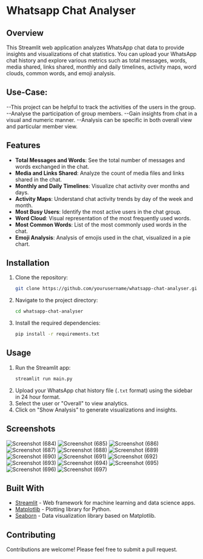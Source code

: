 
# Whatsapp Chat Analyser
## Overview
This Streamlit web application analyzes WhatsApp chat data to provide insights and visualizations of chat statistics. You can upload your WhatsApp chat history and explore various metrics such as total messages, words, media shared, links shared, monthly and daily timelines, activity maps, word clouds, common words, and emoji analysis.

## Use-Case:
--This project can be helpful to track the activities of the users in the group.
--Analyse the participation of group members.
--Gain insights from chat in a visual and numeric manner.
--Analysis can be specific in both overall view and  particular member view.


## Features
- **Total Messages and Words**: See the total number of messages and words exchanged in the chat.
- **Media and Links Shared**: Analyze the count of media files and links shared in the chat.
- **Monthly and Daily Timelines**: Visualize chat activity over months and days.
- **Activity Maps**: Understand chat activity trends by day of the week and month.
- **Most Busy Users**: Identify the most active users in the chat group.
- **Word Cloud**: Visual representation of the most frequently used words.
- **Most Common Words**: List of the most commonly used words in the chat.
- **Emoji Analysis**: Analysis of emojis used in the chat, visualized in a pie chart.

## Installation
1. Clone the repository:
   ```bash
   git clone https://github.com/yourusername/whatsapp-chat-analyser.git
   ```
2. Navigate to the project directory:
   ```bash
   cd whatsapp-chat-analyser
   ```
3. Install the required dependencies:
   ```bash
   pip install -r requirements.txt
   ```

## Usage
1. Run the Streamlit app:
   ```bash
   streamlit run main.py
   ```
2. Upload your WhatsApp chat history file (`.txt` format) using the sidebar in 24 hour format.
3. Select the user or "Overall" to view analytics.
4. Click on "Show Analysis" to generate visualizations and insights.

## Screenshots
![Screenshot (684)](https://github.com/user-attachments/assets/b4cf9820-b0d9-4c89-a889-a9c975c30d5a)
![Screenshot (685)](https://github.com/user-attachments/assets/693b709b-8e1c-40c7-ad9c-aa44db28ae2a)
![Screenshot (686)](https://github.com/user-attachments/assets/f8f00f0f-a898-4db2-9419-296d57877407)
![Screenshot (687)](https://github.com/user-attachments/assets/e2bd299d-5088-4e23-9029-5619c85c1107)
![Screenshot (688)](https://github.com/user-attachments/assets/2105f6ef-5778-49e2-b717-4e8b5d40b043)
![Screenshot (689)](https://github.com/user-attachments/assets/0af50640-5d8a-45cc-ae59-eefbdb2d67b5)
![Screenshot (690)](https://github.com/user-attachments/assets/91a6b4a6-5d0e-480b-86c4-7dc7e3ad0a92)
![Screenshot (691)](https://github.com/user-attachments/assets/1acff444-f123-43f3-9d54-53927fcb4f91)
![Screenshot (692)](https://github.com/user-attachments/assets/02ed9b1e-dfe7-4425-aead-317385b80f50)
![Screenshot (693)](https://github.com/user-attachments/assets/266e9588-516e-42fb-8bb0-c2a85bdd345c)
![Screenshot (694)](https://github.com/user-attachments/assets/98518ad0-98aa-4084-8762-ca350af553d4)
![Screenshot (695)](https://github.com/user-attachments/assets/c2b434ae-2fdf-4072-824f-b4f2447e5769)
![Screenshot (696)](https://github.com/user-attachments/assets/b23b1b69-17ec-4cb1-824a-54a519d978fb)
![Screenshot (697)](https://github.com/user-attachments/assets/e555425b-7a03-45b1-90d2-9e71a7c422c7)


## Built With
- [Streamlit](https://streamlit.io/) - Web framework for machine learning and data science apps.
- [Matplotlib](https://matplotlib.org/) - Plotting library for Python.
- [Seaborn](https://seaborn.pydata.org/) - Data visualization library based on Matplotlib.

## Contributing
Contributions are welcome! Please feel free to submit a pull request.




